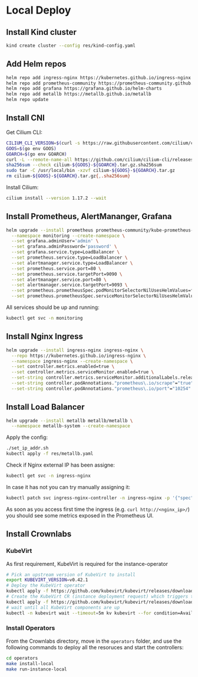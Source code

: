 # Local Deploy

## Install Kind cluster
```bash
kind create cluster --config res/kind-config.yaml
```

## Add Helm repos
```bash
helm repo add ingress-nginx https://kubernetes.github.io/ingress-nginx
helm repo add prometheus-community https://prometheus-community.github.io/helm-charts
helm repo add grafana https://grafana.github.io/helm-charts
helm repo add metallb https://metallb.github.io/metallb
helm repo update
```

## Install CNI

Get Cilium CLI:
```bash
CILIUM_CLI_VERSION=$(curl -s https://raw.githubusercontent.com/cilium/cilium-cli/main/stable.txt)
GOOS=$(go env GOOS)
GOARCH=$(go env GOARCH)
curl -L --remote-name-all https://github.com/cilium/cilium-cli/releases/download/${CILIUM_CLI_VERSION}/cilium-${GOOS}-${GOARCH}.tar.gz{,.sha256sum}
sha256sum --check cilium-${GOOS}-${GOARCH}.tar.gz.sha256sum
sudo tar -C /usr/local/bin -xzvf cilium-${GOOS}-${GOARCH}.tar.gz
rm cilium-${GOOS}-${GOARCH}.tar.gz{,.sha256sum}
```

Install Cilium:
```bash
cilium install --version 1.17.2 --wait
```

## Install Prometheus, AlertMananger, Grafana
```bash
helm upgrade --install prometheus prometheus-community/kube-prometheus-stack \
  --namespace monitoring --create-namespace \
  --set grafana.adminUser='admin' \
  --set grafana.adminPassword='password' \
  --set grafana.service.type=LoadBalancer \
  --set prometheus.service.type=LoadBalancer \
  --set alertmanager.service.type=LoadBalancer \
  --set prometheus.service.port=80 \
  --set prometheus.service.targetPort=9090 \
  --set alertmanager.service.port=80 \
  --set alertmanager.service.targetPort=9093 \
  --set prometheus.prometheusSpec.podMonitorSelectorNilUsesHelmValues=false \
  --set prometheus.prometheusSpec.serviceMonitorSelectorNilUsesHelmValues=false
```

All services should be up and running:
```bash
kubectl get svc -n monitoring
```

## Install Nginx Ingress
```bash
helm upgrade --install ingress-nginx ingress-nginx \
  --repo https://kubernetes.github.io/ingress-nginx \
  --namespace ingress-nginx --create-namespace \
  --set controller.metrics.enabled=true \
  --set controller.metrics.serviceMonitor.enabled=true \
  --set-string controller.metrics.serviceMonitor.additionalLabels.release="prometheus" \
  --set-string controller.podAnnotations."prometheus\.io/scrape"="true" \
  --set-string controller.podAnnotations."prometheus\.io/port"="10254"
```

## Install Load Balancer
```bash
helm upgrade --install metallb metallb/metallb \
  --namespace metallb-system --create-namespace
```
Apply the config:
```bash
./set_ip_addr.sh
kubectl apply -f res/metallb.yaml
```

Check if Nginx external IP has been assigne:
```bash
kubectl get svc -n ingress-nginx
```
In case it has not you can try manually assigning it:
```bash
kubectl patch svc ingress-nginx-controller -n ingress-nginx -p '{"spec": {"loadBalancerIP": "<an_ip_in_the_range>"}}'
```

As soon as you access first time the ingress (e.g. `curl http://<nginx_ip>/`) you should see some metrics exposed in the Prometheus UI.


## Install Crownlabs

### KubeVirt

As first requirement, KubeVirt is required for the instance-operator

```bash
# Pick an upstream version of KubeVirt to install
export KUBEVIRT_VERSION=v0.42.1
# Deploy the KubeVirt operator
kubectl apply -f https://github.com/kubevirt/kubevirt/releases/download/${KUBEVIRT_VERSION}/kubevirt-operator.yaml
# Create the KubeVirt CR (instance deployment request) which triggers the actual installation
kubectl apply -f https://github.com/kubevirt/kubevirt/releases/download/${KUBEVIRT_VERSION}/kubevirt-cr.yaml
# wait until all KubeVirt components are up
kubectl -n kubevirt wait --timeout=5m kv kubevirt --for condition=Available
```

### Install Operators
From the Crownlabs directory, move in the `operators` folder, and use the following commands to deploy all the resoruces and start the controllers:
```bash
cd operators
make install-local
make run-instance-local
```
